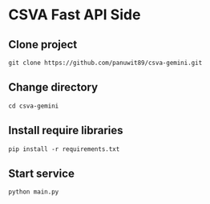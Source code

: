 # CSVA Fast API Side
## Clone project
```
git clone https://github.com/panuwit89/csva-gemini.git
```
## Change directory
```
cd csva-gemini
```
## Install require libraries
```
pip install -r requirements.txt
```
## Start service
```
python main.py
```